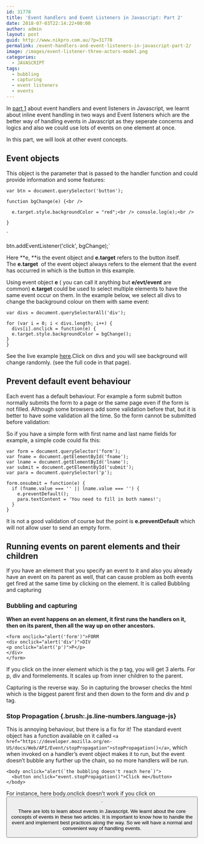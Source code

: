 ```yaml
---
id: 31778
title: 'Event handlers and Event Listeners in Javascript: Part 2'
date: 2018-07-03T22:14:22+00:00
author: admin
layout: post
guid: http://www.nikpro.com.au/?p=31778
permalink: /event-handlers-and-event-listeners-in-javascript-part-2/
image: /images/event-listener-three-actors-model.png
categories:
  - JAVASCRIPT
tags:
  - bubbling
  - capturing
  - event listeners
  - events
---
```

In [part 1](http://www.nikpro.com.au/event-handlers-and-event-listeners-in-javascript-part-1/) about event handlers and event listeners in Javascript, we learnt about inline event handling in two ways and Event listeners which are the better way of handling events in Javascript as they seperate concerns and logics and also we could use lots of events on one element at once.

In this part, we will look at other event concepts. 

## Event objects

This object is the parameter that is passed to the handler function and could provide information and some features:

`var btn = document.querySelector('button');`

`function bgChange(e) {<br />
`

`  e.target.style.backgroundColor = "red";<br />
  console.log(e);<br />
`

`} `

` </p>
<p>btn.addEventListener('click', bgChange);`

Here **e, **is the event object and **e.target** refers to the button itself. The **e.target**  of the event object always refers to the element that the event has occurred in which is the button in this example.

Using event object **e** ( you can call it anything but **e/evt/event** are common) **e.target** could be used to select multiple elements to have the same event occur on them. In the example below, we select all divs to change the background colour on them with same event:

`var divs = document.querySelectorAll('div');`

`for (var i = 0; i < divs.length; i++) {`  
`  divs[i].onclick = function(e) {`  
`  e.target.style.backgroundColor = bgChange();`  
`}`  
`}`

See the live example <a href="https://mdn.github.io/learning-area/javascript/building-blocks/events/useful-eventtarget.html" target="_blank" rel="noopener noreferrer">here</a>.Click on divs and you will see background will change randomly. (see the full code in that page).

## Prevent default event behaviour

Each event has a default behaviour. For example a form submit button normally submits the form to a page or the same page even if the form is not filled. Although some browsers add some validation before that, but it is better to have some validation all the time. So the form cannot be submitted before validation:

So if you have a simple form with first name and last name fields for example, a simple code could fix this:

`var form = document.querySelector('form');`  
`var fname = document.getElementById('fname');`  
`var lname = document.getElementById('lname');`  
`var submit = document.getElementById('submit');`  
`var para = document.querySelector('p');`

`form.onsubmit = function(e) {`  
`  if (fname.value === '' || lname.value === '') {`  
`    e.preventDefault();`  
`    para.textContent = 'You need to fill in both names!';`  
`  }`  
`}`

It is not a good validation of course but the point is **e.preventDefault** which will not allow user to send an empty form.

## Running events on parent elements and their children

If you have an element that you specify an event to it and also you already have an event on its parent as well, that can cause problem as both events get fired at the same time by clicking on the element. It is called Bubbling and capturing

### Bubbling and capturing

**When an event happens on an element, it first runs the handlers on it, then on its parent, then all the way up on other ancestors.**

`<form onclick="alert('form')">FORM`  
`<div onclick="alert('div')">DIV`  
`<p onclick="alert('p')">P</p>`  
`</div>`  
`</form>`

If you click on the inner element which is the p tag, you will get 3 alerts. For p, div and formelements. It scales up from inner children to the parent.

Capturing is the reverse way. So in capturing the browser checks the html which is the biggest parent first and then down to the form and div and p tag.

### Stop Propagation {.brush:.js.line-numbers.language-js}

This is annoying behaviour, but there is a fix for it! The standard event object has a function available on it called `<a href="https://developer.mozilla.org/en-US/docs/Web/API/Event/stopPropagation">stopPropagation()</a>`, which when invoked on a handler&#8217;s event object makes it to run, but the event doesn&#8217;t bubble any further up the chain, so no more handlers will be run.

``<body onclick="alert(`the bubbling doesn't reach here`)">``  
`  <button onclick="event.stopPropagation()">Click me</button>`  
`</body>`

For instance, here body.onclick doesn’t work if you click on <button>.

There are lots to learn about events in Javascript. We learnt about the core concepts of events in these two articles. It is important to know how to handle the event and implement best practices along the way. So we will have a normal and convenient way of handling events.